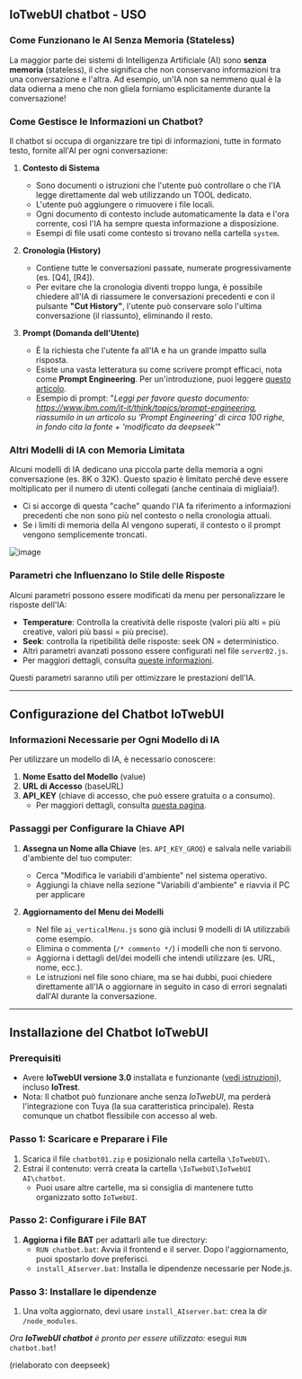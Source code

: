 ## IoTwebUI chatbot - USO

### **Come Funzionano le AI Senza Memoria (Stateless)**

La maggior parte dei sistemi di Intelligenza Artificiale (AI) sono **senza memoria** (stateless), il che significa che non conservano informazioni tra una conversazione e l'altra. Ad esempio, un'IA non sa nemmeno qual è la data odierna a meno che non gliela forniamo esplicitamente durante la conversazione!

### **Come Gestisce le Informazioni un Chatbot?**
Il chatbot si occupa di organizzare tre tipi di informazioni, tutte in formato testo, fornite all'AI per ogni conversazione:

1. **Contesto di Sistema**  
   - Sono documenti o istruzioni che l'utente può controllare o che l'IA legge direttamente dal web utilizzando un TOOL dedicato.  
   - L'utente può aggiungere o rimuovere i file locali.  
   - Ogni documento di contesto include automaticamente la data e l'ora corrente, così l'IA ha sempre questa informazione a disposizione.  
   - Esempi di file usati come contesto si trovano nella cartella `system`.

2. **Cronologia (History)**  
   - Contiene tutte le conversazioni passate, numerate progressivamente (es. [Q4], [R4]).  
   - Per evitare che la cronologia diventi troppo lunga, è possibile chiedere all'IA di riassumere le conversazioni precedenti e con il pulsante **"Cut History"**, l'utente può conservare solo l'ultima conversazione (il riassunto), eliminando il resto.

3. **Prompt (Domanda dell'Utente)**  
   - È la richiesta che l'utente fa all'IA e ha un grande impatto sulla risposta.  
   - Esiste una vasta letteratura su come scrivere prompt efficaci, nota come **Prompt Engineering**. Per un'introduzione, puoi leggere [questo articolo](https://github.com/msillano/IoTwebUI/blob/main/IoTwebUI%20AI/chatbot/system/info:%20Prompt%20Engineering.md).
   - Esempio di prompt: "_Leggi per favore questo documento: https://www.ibm.com/it-it/think/topics/prompt-engineering, riassumilo in un articolo su 'Prompt Engineering' di circa 100 righe, in fondo cita la fonte + 'modificato da deepseek'_"

### **Altri Modelli di IA con Memoria Limitata**
Alcuni modelli di IA dedicano una piccola parte della memoria a ogni conversazione (es. 8K o 32K). Questo spazio è limitato perché deve essere moltiplicato per il numero di utenti collegati (anche centinaia di migliaia!).  
- Ci si accorge di questa "cache" quando l'IA fa riferimento a informazioni precedenti che non sono più nel contesto o nella cronologia attuali.  
- Se i limiti di memoria della AI vengono superati, il contesto o il prompt vengono semplicemente troncati.

![image](https://github.com/user-attachments/assets/2d1204c5-8008-46f7-9f45-118dd1e91eb0)


### **Parametri che Influenzano lo Stile delle Risposte**
Alcuni parametri possono essere modificati da menu per personalizzare le risposte dell'IA:
- **Temperature**: Controlla la creatività delle risposte (valori più alti = più creative, valori più bassi = più precise).  
- **Seek**: controlla la ripetibilità delle risposte: seek ON = deterministico.
- Altri parametri avanzati possono essere configurati nel file `server02.js`.  
- Per maggiori dettagli, consulta [queste informazioni](https://github.com/msillano/IoTwebUI/blob/main/IoTwebUI%20AI/ai_proxy.md#async-function-updateconfigsessionid-configuration).  

Questi parametri saranno utili per ottimizzare le prestazioni dell'IA.

---

## **Configurazione del Chatbot IoTwebUI**

### **Informazioni Necessarie per Ogni Modello di IA**
Per utilizzare un modello di IA, è necessario conoscere:
1. **Nome Esatto del Modello** (value)  
2. **URL di Accesso** (baseURL)  
3. **API_KEY** (chiave di accesso, che può essere gratuita o a consumo).  
   - Per maggiori dettagli, consulta [questa pagina](https://github.com/msillano/IoTwebUI/blob/main/IoTwebUI%20AI/LEGGIMI.md#ai-provider).

### **Passaggi per Configurare la Chiave API**
1. **Assegna un Nome alla Chiave** (es. `API_KEY_GROQ`) e salvala nelle variabili d'ambiente del tuo computer:  
   - Cerca "Modifica le variabili d'ambiente" nel sistema operativo.  
   - Aggiungi la chiave nella sezione "Variabili d'ambiente" e riavvia il PC per applicare


2. **Aggiornamento del Menu dei Modelli**  
   - Nel file `ai_verticalMenu.js` sono già inclusi 9 modelli di IA utilizzabili come esempio.  
   - Elimina o commenta (`/* commento */`) i modelli che non ti servono.  
   - Aggiorna i dettagli del/dei modelli che intendi utilizzare (es. URL, nome, ecc.).  
   - Le istruzioni nel file sono chiare, ma se hai dubbi, puoi chiedere direttamente all'IA o aggiornare in seguito in caso di errori segnalati dall'AI durante la conversazione.  

---

## **Installazione del Chatbot IoTwebUI**

### **Prerequisiti**  
- Avere **IoTwebUI versione 3.0** installata e funzionante ([vedi istruzioni](https://github.com/msillano/IoTwebUI/blob/main/APP/LEGGIMI.md#installazione-e-uso)), incluso **IoTrest**.  
- Nota: Il chatbot può funzionare anche senza _IoTwebUI_, ma perderà l'integrazione con Tuya (la sua caratteristica principale). Resta comunque un chatbot flessibile con accesso al web.  

### **Passo 1: Scaricare e Preparare i File**  
1. Scarica il file `chatbot01.zip` e posizionalo nella cartella `\IoTwebUI\`.  
2. Estrai il contenuto: verrà creata la cartella `\IoTwebUI\IoTwebUI AI\chatbot`.  
   - Puoi usare altre cartelle, ma si consiglia di mantenere tutto organizzato sotto `IoTwebUI`.  

### **Passo 2: Configurare i File BAT**  
1. **Aggiorna i file BAT** per adattarli alle tue directory:  
   - `RUN chatbot.bat`: Avvia il frontend e il server. Dopo l'aggiornamento, puoi spostarlo dove preferisci.  
   - `install_AIserver.bat`: Installa le dipendenze necessarie per Node.js.
        
### **Passo 3: Installare le dipendenze**  
1.  Una volta aggiornato, devi usare `install_AIserver.bat`: crea la dir `/node_modules`.

_Ora **IoTwebUI chatbot** è pronto per essere utilizzato:_ esegui  `RUN chatbot.bat`!  

(rielaborato con deepseek)

 

